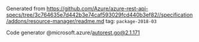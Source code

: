 Generated from https://github.com/Azure/azure-rest-api-specs/tree/3c764635e7d442b3e74caf593029fcd440b3ef82//specification/addons/resource-manager/readme.md tag: `package-2018-03`

Code generator @microsoft.azure/autorest.go@2.1.171


